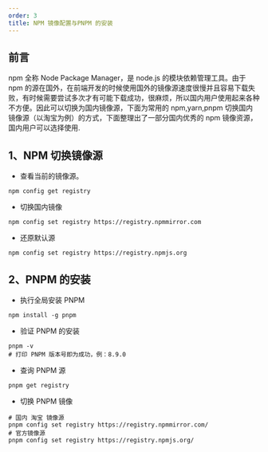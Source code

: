 ```yaml
---
order: 3
title: NPM 镜像配置与PNPM 的安装
---
```


## 前言

npm 全称 Node Package Manager，是 node.js 的模块依赖管理工具。由于 npm 的源在国外，在前端开发的时候使用国外的镜像源速度很慢并且容易下载失败，有时候需要尝试多次才有可能下载成功，很麻烦，所以国内用户使用起来各种不方便。因此可以切换为国内镜像源，下面为常用的 npm,yarn,pnpm 切换国内镜像源（以淘宝为例）的方式，下面整理出了一部分国内优秀的 npm 镜像资源，国内用户可以选择使用.

## 1、NPM 切换镜像源

- 查看当前的镜像源。

```shell
npm config get registry
```

- 切换国内镜像

```shell
npm config set registry https://registry.npmmirror.com
```

- 还原默认源

```shell
npm config set registry https://registry.npmjs.org
```

## 2、PNPM 的安装

- 执行全局安装 PNPM

```shell
npm install -g pnpm
```

- 验证 PNPM 的安装

```shell
pnpm -v
# 打印 PNPM 版本号即为成功，例：8.9.0
```

- 查询 PNPM 源

```shell
pnpm get registry
```

- 切换 PNPM 镜像

```shell
# 国内 淘宝 镜像源
pnpm config set registry https://registry.npmmirror.com/
# 官方镜像源
pnpm config set registry https://registry.npmjs.org/
```
